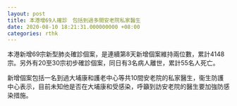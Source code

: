 ```yaml
---
layout: post
title: 本港增69人確診　包括到過多間安老院私家醫生
date: 2020-08-10 18:21:31.000000000 +08:00
categories: rthk
---
```


本港新增69宗新型肺炎確診個案，是連續第8天新增個案維持兩位數，累計4148宗。另外有20至30宗初步確診個案，同日有3名病人離世，累計55名人死亡。

新增個案包括一名到過大埔康和護老中心等共10間安老院的私家醫生，衞生防護中心表示，目前未知他是否在大埔康和受感染，呼籲到訪安老院的醫生要加強防感染措施。
